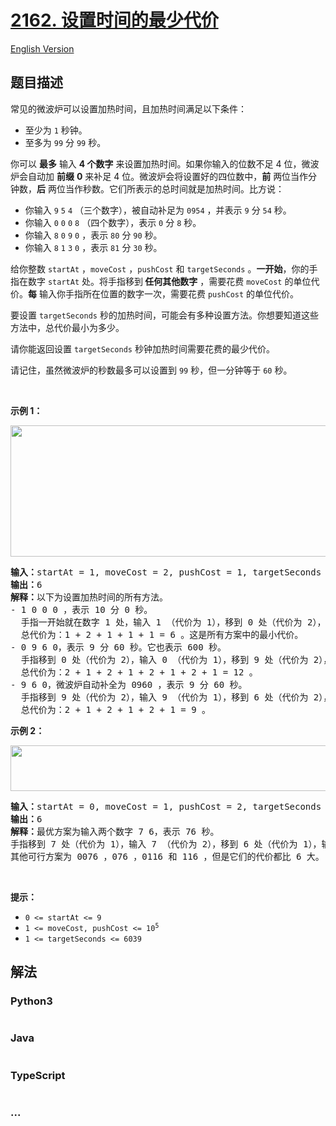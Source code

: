 # [2162. 设置时间的最少代价](https://leetcode-cn.com/problems/minimum-cost-to-set-cooking-time)

[English Version](/solution/2100-2199/2162.Minimum%20Cost%20to%20Set%20Cooking%20Time/README_EN.md)

## 题目描述

<!-- 这里写题目描述 -->

<p>常见的微波炉可以设置加热时间，且加热时间满足以下条件：</p>

<ul>
	<li>至少为 <code>1</code>&nbsp;秒钟。</li>
	<li>至多为&nbsp;<code>99</code>&nbsp;分&nbsp;<code>99</code>&nbsp;秒。</li>
</ul>

<p>你可以 <strong>最多</strong>&nbsp;输入&nbsp;<strong>4 个数字</strong>&nbsp;来设置加热时间。如果你输入的位数不足 4 位，微波炉会自动加 <strong>前缀</strong>&nbsp;<strong>0</strong>&nbsp;来补足 4 位。微波炉会将设置好的四位数中，<strong>前</strong>&nbsp;两位当作分钟数，<strong>后</strong>&nbsp;两位当作秒数。它们所表示的总时间就是加热时间。比方说：</p>

<ul>
	<li>你输入&nbsp;<code>9</code> <code>5</code> <code>4</code>&nbsp;（三个数字），被自动补足为&nbsp;<code>0954</code>&nbsp;，并表示&nbsp;<code>9</code>&nbsp;分&nbsp;<code>54</code>&nbsp;秒。</li>
	<li>你输入&nbsp;<code>0</code> <code>0</code> <code>0</code> <code>8</code>&nbsp;（四个数字），表示&nbsp;<code>0</code>&nbsp;分&nbsp;<code>8</code>&nbsp;秒。</li>
	<li>你输入&nbsp;<code>8</code> <code>0</code> <code>9</code> <code>0</code>&nbsp;，表示&nbsp;<code>80</code>&nbsp;分&nbsp;<code>90</code>&nbsp;秒。</li>
	<li>你输入&nbsp;<code>8</code> <code>1</code> <code>3</code> <code>0</code>&nbsp;，表示&nbsp;<code>81</code>&nbsp;分&nbsp;<code>30</code>&nbsp;秒。</li>
</ul>

<p>给你整数&nbsp;<code>startAt</code>&nbsp;，<code>moveCost</code>&nbsp;，<code>pushCost</code>&nbsp;和&nbsp;<code>targetSeconds</code>&nbsp;。<strong>一开始</strong>，你的手指在数字&nbsp;<code>startAt</code>&nbsp;处。将手指移到<strong>&nbsp;任何其他数字</strong>&nbsp;，需要花费&nbsp;<code>moveCost</code>&nbsp;的单位代价。<strong>每</strong>&nbsp;输入你手指所在位置的数字一次，需要花费&nbsp;<code>pushCost</code>&nbsp;的单位代价。</p>

<p>要设置&nbsp;<code>targetSeconds</code>&nbsp;秒的加热时间，可能会有多种设置方法。你想要知道这些方法中，总代价最小为多少。</p>

<p>请你能返回设置&nbsp;<code>targetSeconds</code>&nbsp;秒钟加热时间需要花费的最少代价。</p>

<p>请记住，虽然微波炉的秒数最多可以设置到 <code>99</code>&nbsp;秒，但一分钟等于&nbsp;<code>60</code>&nbsp;秒。</p>

<p>&nbsp;</p>

<p><strong>示例 1：</strong></p>

<p><img alt="" src="https://cdn.jsdelivr.net/gh/doocs/leetcode@main/solution/2100-2199/2162.Minimum%20Cost%20to%20Set%20Cooking%20Time/images/1.png" style="width: 506px; height: 210px;"></p>

<pre><b>输入：</b>startAt = 1, moveCost = 2, pushCost = 1, targetSeconds = 600
<b>输出：</b>6
<b>解释：</b>以下为设置加热时间的所有方法。
- 1 0 0 0 ，表示 10 分 0 秒。
&nbsp; 手指一开始就在数字 1 处，输入 1 （代价为 1），移到 0 处（代价为 2），输入 0（代价为 1），输入 0（代价为 1），输入 0（代价为 1）。
&nbsp; 总代价为：1 + 2 + 1 + 1 + 1 = 6 。这是所有方案中的最小代价。
- 0 9 6 0，表示 9 分 60 秒。它也表示 600 秒。
&nbsp; 手指移到 0 处（代价为 2），输入 0 （代价为 1），移到 9 处（代价为 2），输入 9（代价为 1），移到 6 处（代价为 2），输入 6（代价为 1），移到 0 处（代价为 2），输入 0（代价为 1）。
&nbsp; 总代价为：2 + 1 + 2 + 1 + 2 + 1 + 2 + 1 = 12 。
- 9 6 0，微波炉自动补全为 0960 ，表示 9 分 60 秒。
&nbsp; 手指移到 9 处（代价为 2），输入 9 （代价为 1），移到 6 处（代价为 2），输入 6（代价为 1），移到 0 处（代价为 2），输入 0（代价为 1）。
&nbsp; 总代价为：2 + 1 + 2 + 1 + 2 + 1 = 9 。
</pre>

<p><strong>示例 2：</strong></p>

<p><img alt="" src="https://cdn.jsdelivr.net/gh/doocs/leetcode@main/solution/2100-2199/2162.Minimum%20Cost%20to%20Set%20Cooking%20Time/images/2.png" style="width: 505px; height: 73px;"></p>

<pre><b>输入：</b>startAt = 0, moveCost = 1, pushCost = 2, targetSeconds = 76
<b>输出：</b>6
<b>解释：</b>最优方案为输入两个数字 7 6，表示 76 秒。
手指移到 7 处（代价为 1），输入 7 （代价为 2），移到 6 处（代价为 1），输入 6（代价为 2）。总代价为：1 + 2 + 1 + 2 = 6
其他可行方案为 0076 ，076 ，0116 和 116 ，但是它们的代价都比 6 大。
</pre>

<p>&nbsp;</p>

<p><strong>提示：</strong></p>

<ul>
	<li><code>0 &lt;= startAt &lt;= 9</code></li>
	<li><code>1 &lt;= moveCost, pushCost &lt;= 10<sup>5</sup></code></li>
	<li><code>1 &lt;= targetSeconds &lt;= 6039</code></li>
</ul>

## 解法

<!-- 这里可写通用的实现逻辑 -->

<!-- tabs:start -->

### **Python3**

<!-- 这里可写当前语言的特殊实现逻辑 -->

```python

```

### **Java**

<!-- 这里可写当前语言的特殊实现逻辑 -->

```java

```

### **TypeScript**

```ts

```

### **...**

```

```

<!-- tabs:end -->
